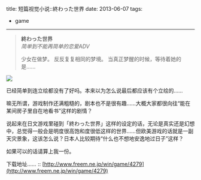 title: 短篇视觉小说::終わった世界
date: 2013-06-07
tags:
- game
---
> **終わった世界**  
> *简单到不能再简单的恋爱ADV*  
> <p />  
> 少女在做梦。  
> 反反复复相同的梦境。  
> 当真正梦醒的时候，等待着她的是……

![](http://media.tumblr.com/bbd5ab28f8921e254335547db2ed6c54/tumblr_inline_mo06p8jK1W1qz4rgp.png)

已经简单到连立绘都没有了好吗。本来以为怎么说最后都应该有个立绘的……

嘛无所谓，游戏制作还满粗糙的，剧本也不是很有趣……大概大家都很向往“能在某间房子里自在地看书”这样的剧情？

说起来在日文游戏里碰到「終わった世界」这样的设定的话，无论是真实还是幻想中，总觉得一般会是明度很高饱和度很低这样的世界……但欧美游戏的话就是一副天灾景象，这该怎么说？日本人比较期待“什么也不想地安逸地过日子”这样？

如果可以的话请算上我一份。

下载地址…… :: [http://www.freem.ne.jp/win/game/4279](http://www.freem.ne.jp/win/game/4279)